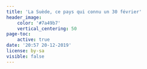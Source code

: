 ```yaml
---
title: 'La Suède, ce pays qui connu un 30 février'
header_image:
    color: '#7a49b7'
    vertical_centering: 50
page-toc:
    active: true
date: '20:57 20-12-2019'
license: by-sa
visible: false
---
```


